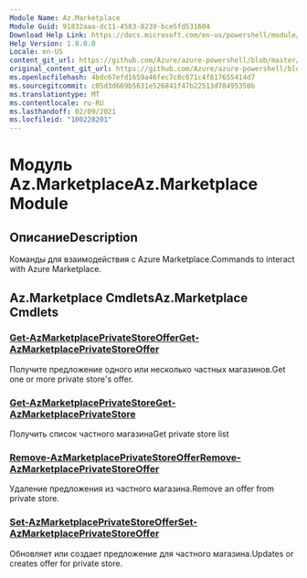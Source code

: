 ```yaml
---
Module Name: Az.Marketplace
Module Guid: 91832aaa-dc11-4583-8239-bce5fd531604
Download Help Link: https://docs.microsoft.com/en-us/powershell/module/az.marketplace
Help Version: 1.0.0.0
Locale: en-US
content_git_url: https://github.com/Azure/azure-powershell/blob/master/src/Marketplace/Marketplace/help/Az.Marketplace.md
original_content_git_url: https://github.com/Azure/azure-powershell/blob/master/src/Marketplace/Marketplace/help/Az.Marketplace.md
ms.openlocfilehash: 4bdc67efd1659a46fec7c0c071c4f817655414d7
ms.sourcegitcommit: c05d3d669b5631e526841f47b22513d78495350b
ms.translationtype: MT
ms.contentlocale: ru-RU
ms.lasthandoff: 02/09/2021
ms.locfileid: "100228201"
---
```

# <span data-ttu-id="8607c-101">Модуль Az.Marketplace</span><span class="sxs-lookup"><span data-stu-id="8607c-101">Az.Marketplace Module</span></span>
## <span data-ttu-id="8607c-102">Описание</span><span class="sxs-lookup"><span data-stu-id="8607c-102">Description</span></span>
<span data-ttu-id="8607c-103">Команды для взаимодействия с Azure Marketplace.</span><span class="sxs-lookup"><span data-stu-id="8607c-103">Commands to interact with Azure Marketplace.</span></span>

## <span data-ttu-id="8607c-104">Az.Marketplace Cmdlets</span><span class="sxs-lookup"><span data-stu-id="8607c-104">Az.Marketplace Cmdlets</span></span>
### [<span data-ttu-id="8607c-105">Get-AzMarketplacePrivateStoreOffer</span><span class="sxs-lookup"><span data-stu-id="8607c-105">Get-AzMarketplacePrivateStoreOffer</span></span>](Get-AzMarketplacePrivateStoreOffer.md)
<span data-ttu-id="8607c-106">Получите предложение одного или несколько частных магазинов.</span><span class="sxs-lookup"><span data-stu-id="8607c-106">Get one or more private store's offer.</span></span>

### [<span data-ttu-id="8607c-107">Get-AzMarketplacePrivateStore</span><span class="sxs-lookup"><span data-stu-id="8607c-107">Get-AzMarketplacePrivateStore</span></span>](Get-AzMarketplacePrivateStore.md)
<span data-ttu-id="8607c-108">Получить список частного магазина</span><span class="sxs-lookup"><span data-stu-id="8607c-108">Get private store list</span></span>

### [<span data-ttu-id="8607c-109">Remove-AzMarketplacePrivateStoreOffer</span><span class="sxs-lookup"><span data-stu-id="8607c-109">Remove-AzMarketplacePrivateStoreOffer</span></span>](Remove-AzMarketplacePrivateStoreOffer.md)
<span data-ttu-id="8607c-110">Удаление предложения из частного магазина.</span><span class="sxs-lookup"><span data-stu-id="8607c-110">Remove an offer from private store.</span></span>

### [<span data-ttu-id="8607c-111">Set-AzMarketplacePrivateStoreOffer</span><span class="sxs-lookup"><span data-stu-id="8607c-111">Set-AzMarketplacePrivateStoreOffer</span></span>](Set-AzMarketplacePrivateStoreOffer.md)
<span data-ttu-id="8607c-112">Обновляет или создает предложение для частного магазина.</span><span class="sxs-lookup"><span data-stu-id="8607c-112">Updates or creates offer for private store.</span></span>

